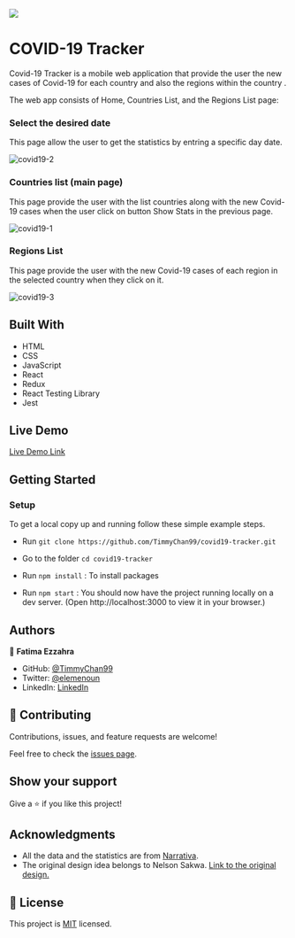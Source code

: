 
![](https://img.shields.io/badge/Microverse-blueviolet)


# COVID-19 Tracker

Covid-19 Tracker is a mobile web application that provide the user the new cases of Covid-19 for each country and also the regions within the country .

The web app consists of Home, Countries List, and the Regions List page:

### Select the desired date 

This page allow the user to get the statistics by entring a specific day date. 

![covid19-2](https://user-images.githubusercontent.com/92228303/157505422-7afd491f-af55-4c5f-a011-35aec3d8c2cb.png)

### Countries list (main page)

This page provide the user with the list countries along with the new Covid-19 cases when the user click on button Show Stats in the previous page.

![covid19-1](https://user-images.githubusercontent.com/92228303/157505962-393ada12-874a-4b7d-98d6-390297e78528.png)

### Regions List

This page provide the user with the new Covid-19 cases of each region in the selected country when they click on it.

![covid19-3](https://user-images.githubusercontent.com/92228303/157506433-d675e4cc-2a56-4007-9c49-6a0e9761b044.png)


## Built With

- HTML
- CSS
- JavaScript
- React
- Redux
- React Testing Library
- Jest

## Live Demo

[Live Demo Link](https://timmychan99.github.io/covid19-tracker/) 


## Getting Started

### **Setup**
To get a local copy up and running follow these simple example steps.

- Run `git clone https://github.com/TimmyChan99/covid19-tracker.git`
- Go to the folder `cd covid19-tracker`

- Run `npm install` : To install packages

- Run `npm start` : You should now have the project running locally on a dev server.
 (Open http://localhost:3000 to view it in your browser.)



## Authors

👤 **Fatima Ezzahra**

- GitHub: [@TimmyChan99](https://github.com/TimmyChan99)
- Twitter: [@elemenoun](https://twitter.com/elemenoun)
- LinkedIn: [LinkedIn](https://www.linkedin.com/in/fatima-ezzahra-elemenoun-020841225/)


## 🤝 Contributing

Contributions, issues, and feature requests are welcome!

Feel free to check the [issues page](../../issues/).

## Show your support

Give a ⭐️ if you like this project!

## Acknowledgments

- All the data and the statistics are from [Narrativa](https://covid19tracking.narrativa.com/index_en.html).
- The original design idea belongs to Nelson Sakwa. [Link to the original design.](https://www.behance.net/gallery/31579789/Ballhead-App-%28Free-PSDs%29)

## 📝 License

This project is [MIT](./MIT.md) licensed.
